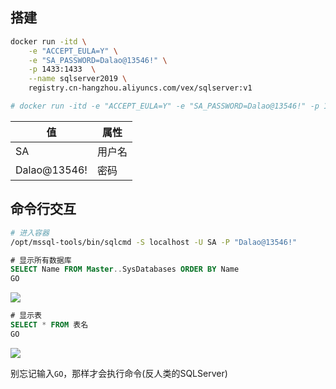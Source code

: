 <!--
 * @Description: 
 * @Version: 1.0
 * @Author: DaLao
 * @Email: dalao_li@163.com
 * @Date: 2021-02-04 23:48:41
 * @LastEditors: DaLao
 * @LastEditTime: 2021-12-05 18:37:30
-->

## 搭建
```sh
docker run -itd \
    -e "ACCEPT_EULA=Y" \
    -e "SA_PASSWORD=Dalao@13546!" \
    -p 1433:1433  \
    --name sqlserver2019 \
    registry.cn-hangzhou.aliyuncs.com/vex/sqlserver:v1

# docker run -itd -e "ACCEPT_EULA=Y" -e "SA_PASSWORD=Dalao@13546!" -p 1433:1433  --name sqlserver2019 registry.cn-hangzhou.aliyuncs.com/vex/sqlserver:v1
```
| 值           | 属性   |
| ------------ | ------ |
| SA           | 用户名 |
| Dalao@13546! | 密码   |


## 命令行交互

```sh
# 进入容器
/opt/mssql-tools/bin/sqlcmd -S localhost -U SA -P "Dalao@13546!"
```


```sql
# 显示所有数据库
SELECT Name FROM Master..SysDatabases ORDER BY Name
GO
```

![](https://cdn.hurra.ltd/img/20201012110513.png)

```sql
# 显示表
SELECT * FROM 表名
GO
```

![](https://cdn.hurra.ltd/img/20201012130931.png)

别忘记输入`GO`，那样才会执行命令(反人类的SQLServer)